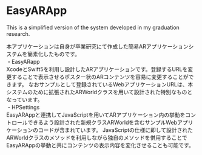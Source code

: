# EasyARApp
This is a simplified version of the system developed in my graduation research.

本アプリケーションは自身が卒業研究にて作成した簡易ARアプリケーションシステムを簡素化したものです。<br>
・EasyARapp<br>
XcodeとSwift5を利用し設計したARアプリケーションです。登録するURLを変更することで表示させるポスター状のARコンテンツを容易に変更することができます。
なおサンプルとして登録されているWebアプリケーションURLは、本システムのために拡張されたARWorldクラスを用いて設計された特別なものとなっています。<br>
・HPSettings<br>
EasyARAppと連携してJavaScriptを用いてARアプリケーション内の挙動をコントロールできるよう設計された新規クラスARWorldを含むサンプルWebアプリケーションのコードが含まれています。
JavaScriptの仕様に即して設計されたARWorldクラスのメソッドを利用しながら独自のメソッドを併用することでEasyARAppの挙動と共にコンテンツの表示内容を変化させることも可能です。<br>
